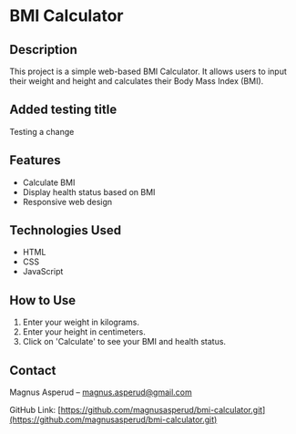 # BMI Calculator

## Description
This project is a simple web-based BMI Calculator. It allows users to input their weight and height and calculates their Body Mass Index (BMI).

## Added testing title
Testing a change

## Features
- Calculate BMI
- Display health status based on BMI
- Responsive web design

## Technologies Used
- HTML
- CSS
- JavaScript

## How to Use
1. Enter your weight in kilograms.
2. Enter your height in centimeters.
3. Click on 'Calculate' to see your BMI and health status.

## Contact
Magnus Asperud – [magnus.asperud@gmail.com](mailto:magnus.asperud@gmail.com)

GitHub Link: [https://github.com/magnusasperud/bmi-calculator.git](https://github.com/magnusasperud/bmi-calculator.git)
